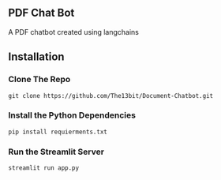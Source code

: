 ## PDF Chat Bot
A PDF chatbot created using langchains 

## Installation

### Clone The Repo

```
git clone https://github.com/The13bit/Document-Chatbot.git
```

### Install the Python Dependencies

```
pip install requierments.txt
```

### Run the Streamlit Server
```
streamlit run app.py
```

